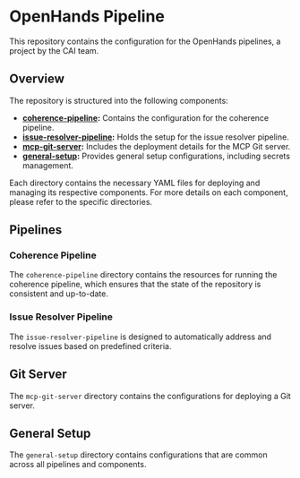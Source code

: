 # OpenHands Pipeline

This repository contains the configuration for the OpenHands pipelines, a project by the CAI team.

## Overview

The repository is structured into the following components:

-   **[coherence-pipeline](#coherence-pipeline):** Contains the configuration for the coherence pipeline.
-   **[issue-resolver-pipeline](#issue-resolver-pipeline):** Holds the setup for the issue resolver pipeline.
-   **[mcp-git-server](#mcp-git-server):** Includes the deployment details for the MCP Git server.
-   **[general-setup](#general-setup):** Provides general setup configurations, including secrets management.

Each directory contains the necessary YAML files for deploying and managing its respective components. For more details on each component, please refer to the specific directories.

## Pipelines

### Coherence Pipeline
The `coherence-pipeline` directory contains the resources for running the coherence pipeline, which ensures that the state of the repository is consistent and up-to-date.

### Issue Resolver Pipeline
The `issue-resolver-pipeline` is designed to automatically address and resolve issues based on predefined criteria.

## Git Server
The `mcp-git-server` directory contains the configurations for deploying a Git server.

## General Setup
The `general-setup` directory contains configurations that are common across all pipelines and components.
